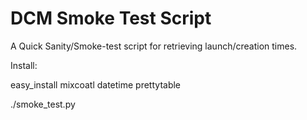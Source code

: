 DCM Smoke Test Script
=====================

A Quick Sanity/Smoke-test script for retrieving launch/creation times.

Install:

easy_install mixcoatl datetime prettytable

./smoke_test.py
